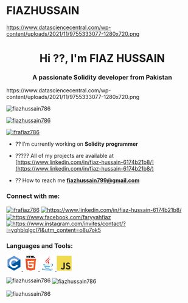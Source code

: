 # FIAZHUSSAIN
https://www.datasciencecentral.com/wp-content/uploads/2021/11/9755333077-1280x720.png
<h1 align="center">Hi ??, I'm FIAZ HUSSAIN</h1>
<h3 align="center">A passionate Solidity developer from Pakistan</h3>
https://www.datasciencecentral.com/wp-content/uploads/2021/11/9755333077-1280x720.png

<p align="left"> <img src="https://komarev.com/ghpvc/?username=fiazhussain786&label=Profile%20views&color=0e75b6&style=flat" alt="fiazhussain786" /> </p>

<p align="left"> <a href="https://github.com/ryo-ma/github-profile-trophy"><img src="https://github-profile-trophy.vercel.app/?username=fiazhussain786" alt="fiazhussain786" /></a> </p>

<p align="left"> <a href="https://twitter.com/ifrafiaz786" target="blank"><img src="https://img.shields.io/twitter/follow/ifrafiaz786?logo=twitter&style=for-the-badge" alt="ifrafiaz786" /></a> </p>

- ?? I’m currently working on **Solidity programmer**

- ????? All of my projects are available at [https://www.linkedin.com/in/fiaz-hussain-6174b21b8/](https://www.linkedin.com/in/fiaz-hussain-6174b21b8/)

- ?? How to reach me **fiazhussain799@gmail.com**

<h3 align="left">Connect with me:</h3>
<p align="left">
<a href="https://twitter.com/ifrafiaz786" target="blank"><img align="center" src="https://raw.githubusercontent.com/rahuldkjain/github-profile-readme-generator/master/src/images/icons/Social/twitter.svg" alt="ifrafiaz786" height="30" width="40" /></a>
<a href="https://linkedin.com/in/https://www.linkedin.com/in/fiaz-hussain-6174b21b8/" target="blank"><img align="center" src="https://raw.githubusercontent.com/rahuldkjain/github-profile-readme-generator/master/src/images/icons/Social/linked-in-alt.svg" alt="https://www.linkedin.com/in/fiaz-hussain-6174b21b8/" height="30" width="40" /></a>
<a href="https://fb.com/https://www.facebook.com/faryyahfiaz" target="blank"><img align="center" src="https://raw.githubusercontent.com/rahuldkjain/github-profile-readme-generator/master/src/images/icons/Social/facebook.svg" alt="https://www.facebook.com/faryyahfiaz" height="30" width="40" /></a>
<a href="https://instagram.com/https://www.instagram.com/invites/contact/?i=yqhblqlgcl7l&utm_content=o8u7ok5" target="blank"><img align="center" src="https://raw.githubusercontent.com/rahuldkjain/github-profile-readme-generator/master/src/images/icons/Social/instagram.svg" alt="https://www.instagram.com/invites/contact/?i=yqhblqlgcl7l&utm_content=o8u7ok5" height="30" width="40" /></a>
</p>

<h3 align="left">Languages and Tools:</h3>
<p align="left"> <a href="https://www.cprogramming.com/" target="_blank" rel="noreferrer"> <img src="https://raw.githubusercontent.com/devicons/devicon/master/icons/c/c-original.svg" alt="c" width="40" height="40"/> </a> <a href="https://www.w3.org/html/" target="_blank" rel="noreferrer"> <img src="https://raw.githubusercontent.com/devicons/devicon/master/icons/html5/html5-original-wordmark.svg" alt="html5" width="40" height="40"/> </a> <a href="https://www.java.com" target="_blank" rel="noreferrer"> <img src="https://raw.githubusercontent.com/devicons/devicon/master/icons/java/java-original.svg" alt="java" width="40" height="40"/> </a> <a href="https://developer.mozilla.org/en-US/docs/Web/JavaScript" target="_blank" rel="noreferrer"> <img src="https://raw.githubusercontent.com/devicons/devicon/master/icons/javascript/javascript-original.svg" alt="javascript" width="40" height="40"/> </a> </p>

<p><img align="left" src="https://github-readme-stats.vercel.app/api/top-langs?username=fiazhussain786&show_icons=true&locale=en&layout=compact" alt="fiazhussain786" /></p>

<p>&nbsp;<img align="center" src="https://github-readme-stats.vercel.app/api?username=fiazhussain786&show_icons=true&locale=en" alt="fiazhussain786" /></p>

<p><img align="center" src="https://github-readme-streak-stats.herokuapp.com/?user=fiazhussain786&" alt="fiazhussain786" /></p>
